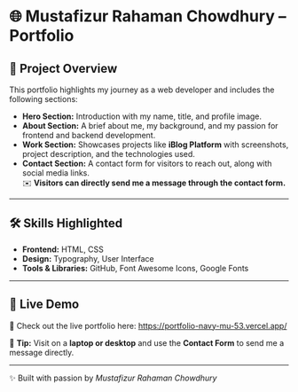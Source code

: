 # 🌐 Mustafizur Rahaman Chowdhury – Portfolio

## 📖 Project Overview
This portfolio highlights my journey as a web developer and includes the following sections:

- **Hero Section:** Introduction with my name, title, and profile image.  
- **About Section:** A brief about me, my background, and my passion for frontend and backend development.  
- **Work Section:** Showcases projects like **iBlog Platform** with screenshots, project description, and the technologies used.  
- **Contact Section:** A contact form for visitors to reach out, along with social media links.  
  ✉️ **Visitors can directly send me a message through the contact form.**

---

## 🛠️ Skills Highlighted
- **Frontend:** HTML, CSS  
- **Design:** Typography, User Interface  
- **Tools & Libraries:** GitHub, Font Awesome Icons, Google Fonts  

---

## 🚀 Live Demo
🔗 Check out the live portfolio here: https://portfolio-navy-mu-53.vercel.app/ 

💬 **Tip:** Visit on a **laptop or desktop** and use the **Contact Form** to send me a message directly.

---

✨ Built with passion by *Mustafizur Rahaman Chowdhury*

